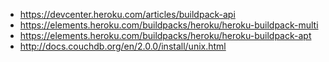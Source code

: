 - https://devcenter.heroku.com/articles/buildpack-api
- https://elements.heroku.com/buildpacks/heroku/heroku-buildpack-multi
- https://elements.heroku.com/buildpacks/heroku/heroku-buildpack-apt
- http://docs.couchdb.org/en/2.0.0/install/unix.html


